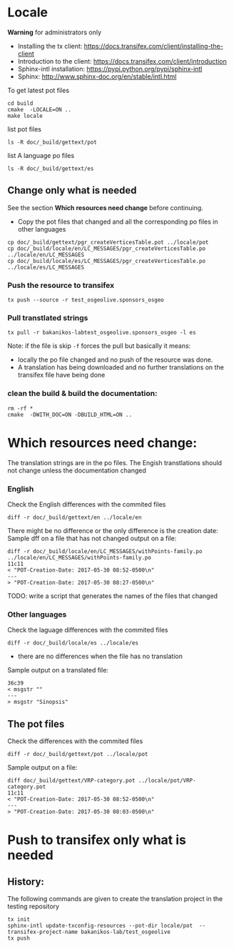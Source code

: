 
# Locale

**Warning** for administrators only



- Installing the tx client: https://docs.transifex.com/client/installing-the-client
- Introduction to the client: https://docs.transifex.com/client/introduction
- Sphinx-intl installation: https://pypi.python.org/pypi/sphinx-intl
- Sphinx: http://www.sphinx-doc.org/en/stable/intl.html


To get latest pot files
```
cd build
cmake  -LOCALE=ON ..
make locale
```

list pot files
```
ls -R doc/_build/gettext/pot
```

list A language po files
```
ls -R doc/_build/gettext/es
```



## Change only what is needed

See the section **Which resources need change** before continuing.


* Copy the pot files that changed and all the corresponding po files in other languages

```
cp doc/_build/gettext/pgr_createVerticesTable.pot ../locale/pot
cp doc/_build/locale/en/LC_MESSAGES/pgr_createVerticesTable.po ../locale/en/LC_MESSAGES
cp doc/_build/locale/es/LC_MESSAGES/pgr_createVerticesTable.po ../locale/es/LC_MESSAGES
```


### Push the resource to transifex

```
tx push --source -r test_osgeolive.sponsors_osgeo
```

### Pull transtlated strings

```
tx pull -r bakanikos-labtest_osgeolive.sponsors_osgeo -l es
```

Note: if the file is skip `-f` forces the pull but basically it means:

* locally the po file changed and no push of the resource was done.
* A translation has being downloaded and no further translations on the transifex file have being done 

### clean the build & build the documentation:

```
rm -rf *
cmake  -DWITH_DOC=ON -DBUILD_HTML=ON ..
```

# Which resources need change:

The translation strings are in the po files.
The Engish transtlations should not change unless the documentation changed

### English

Check the English differences with the commited files
```
diff -r doc/_build/gettext/en ../locale/en
```

There might be no difference or the only difference is the creation date:
Sample dff on a file that has not changed output on a file:
```
diff -r doc/_build/locale/en/LC_MESSAGES/withPoints-family.po ../locale/en/LC_MESSAGES/withPoints-family.po
11c11
< "POT-Creation-Date: 2017-05-30 08:52-0500\n"
---
> "POT-Creation-Date: 2017-05-30 08:27-0500\n"
```

TODO: write a script that generates the names of the files that changed


### Other languages

Check the laguage differences with the commited files
```
diff -r doc/_build/locale/es ../locale/es
```

* there are no differences when the file has no translation

Sample output on a translated file:
```
36c39
< msgstr ""
---
> msgstr "Sinopsis"
```

## The pot files

Check the differences with the commited files
```
diff -r doc/_build/gettext/pot ../locale/pot
```

Sample output on a file:
```
diff doc/_build/gettext/VRP-category.pot ../locale/pot/VRP-category.pot
11c11
< "POT-Creation-Date: 2017-05-30 08:52-0500\n"
---
> "POT-Creation-Date: 2017-05-30 08:03-0500\n"
```

# Push to transifex only what is needed


## History:

The following commands are given to create the translation project in the testing repository

```
tx init
sphinx-intl update-txconfig-resources --pot-dir locale/pot  --transifex-project-name bakanikos-lab/test_osgeolive
tx push
```
